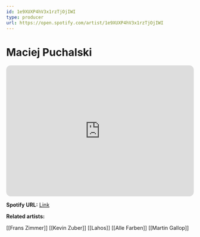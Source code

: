 ```yaml
---
id: 1e9XUXP4hV3x1rzTjOjIWI
type: producer
url: https://open.spotify.com/artist/1e9XUXP4hV3x1rzTjOjIWI
---
```

# Maciej Puchalski

<iframe style="border-radius:12px" src="https://open.spotify.com/embed/artist/1e9XUXP4hV3x1rzTjOjIWI" width="100%" height="352" frameBorder="0" allowfullscreen="" allow="autoplay; clipboard-write; encrypted-media; fullscreen; picture-in-picture" loading="lazy"></iframe>

**Spotify URL:** [Link](https://open.spotify.com/artist/1e9XUXP4hV3x1rzTjOjIWI)

**Related artists:**

[[Frans Zimmer]]
[[Kevin Zuber]]
[[Lahos]]
[[Alle Farben]]
[[Martin Gallop]]
